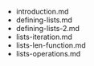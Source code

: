 - introduction.md
- defining-lists.md
- defining-lists-2.md
- lists-iteration.md
- lists-len-function.md
- lists-operations.md
